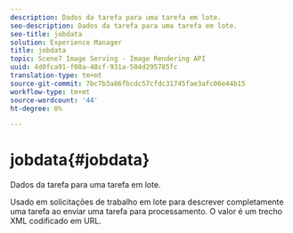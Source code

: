 ```yaml
---
description: Dados da tarefa para uma tarefa em lote.
seo-description: Dados da tarefa para uma tarefa em lote.
seo-title: jobdata
solution: Experience Manager
title: jobdata
topic: Scene7 Image Serving - Image Rendering API
uuid: 4d0fca91-f08a-48cf-931a-504d295785fc
translation-type: tm+mt
source-git-commit: 7bc7b3a86fbcdc57cfdc31745fae3afc06e44b15
workflow-type: tm+mt
source-wordcount: '44'
ht-degree: 0%

---
```



# jobdata{#jobdata}

Dados da tarefa para uma tarefa em lote.

Usado em solicitações de trabalho em lote para descrever completamente uma tarefa ao enviar uma tarefa para processamento. O valor é um trecho XML codificado em URL.
